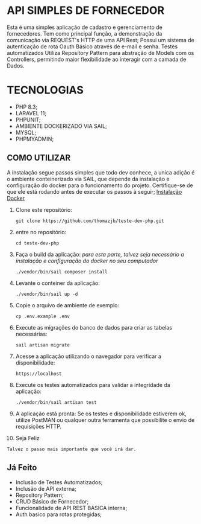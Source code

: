 # API SIMPLES DE FORNECEDOR #

Esta é uma simples aplicação de cadastro e gerenciamento de fornecedores. Tem como principal função, a demonstração da comunicação via REQUEST's HTTP de uma API Rest;
Possui um sistema de autenticação de rota Oauth Básico através de e-mail e senha. Testes automatizados Utiliza Repository Pattern para abstração de Models com os Controllers, permitindo maior flexibilidade ao interagir com a camada de Dados. 

# TECNOLOGIAS #
- PHP 8.3;
- LARAVEL 11;
- PHPUNIT;
- AMBIENTE DOCKERIZADO VIA SAIL;
- MYSQL;
- PHPMYADMIN;

## COMO UTILIZAR ##

A instalação segue passos simples que todo dev conhece, a unica adição é o ambiente conteinerizado via SAIL, que depende da instalação e configuração do docker para o funcionamento do projeto.
Certifique-se de que ele está rodando antes de executar os passos à seguir; 
<a href="https://docs.docker.com/desktop/setup/install/windows-install/">Instalação Docker</a>

1. Clone este repositório:

   ```
   git clone https://github.com/thomazjb/teste-dev-php.git
   ```

2. entre no repositório:

   ```
   cd teste-dev-php
   ```

3. Faça o build da aplicação:
    *para esta parte, talvez seja necessário a instalação e configuração do docker no seu computador*
   ```
   ./vendor/bin/sail composer install
   ```

4. Levante o conteiner da aplicação:

   ```
   ./vendor/bin/sail up -d
   ```

5. Copie o arquivo de ambiente de exemplo:

   ```
   cp .env.example .env
   ```
   
6. Execute as migrações do banco de dados para criar as tabelas necessárias:

   ```
   sail artisan migrate
   ```

7. Acesse a aplicação utilizando o navegador para verificar a disponibilidade:

   ```
   https://localhost
   ```

8. Execute os testes automatizados para validar a integridade da aplicação:

   ```
   ./vendor/bin/sail artisan test
   ```
   
9. A aplicação está pronta:
    Se os testes e disponibilidade estiverem ok, utilize PostMAN ou qualquer outra ferramenta que possibilite o envio de requisições HTTP.
   
10. Seja Feliz

   ```
   Talvez o passo mais importante que você irá dar.
   ```

## Já Feito ##
- Inclusão de Testes Automatizados;
- Inclusão de API externa;
- Repository Pattern;
- CRUD Básico de Fornecedor;
- Funcionalidade de API REST BÁSICA interna;
- Auth basico para rotas protegidas;
